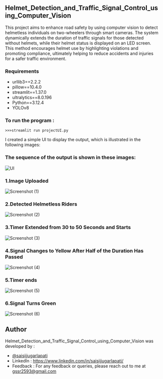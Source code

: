 ## Helmet_Detection_and_Traffic_Signal_Control_using_Computer_Vision
This project aims to enhance road safety by using computer vision to detect helmetless individuals on two-wheelers through smart cameras. The system dynamically extends the duration of traffic signals for those detected without helmets, while their helmet status is displayed on an LED screen. This method encourages helmet use by highlighting violations and promoting compliance, ultimately helping to reduce accidents and injuries for a safer traffic environment.

### Requirements
* urllib3==2.2.2
* pillow==10.4.0
* streamlit==1.37.0
* ultralytics==8.0.196
* Python==3.12.4
* YOLOv8

### To run the program :
`>>>streamlit run projectUI.py`

I created a simple UI to display the output, which is illustrated in the following images:
### The sequence of the output is shown in these images:

![UI](https://github.com/user-attachments/assets/52ad1e19-5855-4c7d-9b5a-a9c543558713)

### 1.Image Uploaded

![Screenshot (1)](https://github.com/user-attachments/assets/1a09835f-9a19-4a2b-a199-678d34c772f1)

### 2.Detected Helmetless Riders

![Screenshot (2)](https://github.com/user-attachments/assets/52377deb-9e63-4bab-a93c-094458682d5d)

### 3.Timer Extended from 30 to 50 Seconds and Starts

![Screenshot (3)](https://github.com/user-attachments/assets/76b8130d-fedd-487c-abbc-c5048d768a54)

### 4.Signal Changes to Yellow After Half of the Duration Has Passed

![Screenshot (4)](https://github.com/user-attachments/assets/25287c50-1ced-4c3b-b606-b34c28fd2149)

### 5.Timer ends

![Screenshot (5)](https://github.com/user-attachments/assets/707ebc9e-cbb3-4f95-aeb1-2b2c5acb660b)

### 6.Signal Turns Green

![Screenshot (6)](https://github.com/user-attachments/assets/627b6769-84d3-4afc-85ff-6e1c1fa9fa11)

## Author

Helmet_Detection_and_Traffic_Signal_Control_using_Computer_Vision was developed by :

* [@saisijjugarlapati](https://github.com/saisijjugarlapati)
* LinkedIn : https://www.linkedin.com/in/saisijjugarlapati/
* Feedback :
For any feedback or queries, please reach out to me at gssr2593@gmail.com



